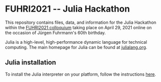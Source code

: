 # FUHRI2021 -- Julia Hackathon

This repository contains files, data, and information for the Julia Hackathon within the [FUHRI2021 colloquium](https://www.wias-berlin.de/workshops/FUHRI2021) taking place on April 29, 2021 online on the occasion of Jürgen Fuhrmann's 60th birthday.

Julia is a high-level, high-performance dynamic language for technical computing. The main homepage for Julia can be found at [julialang.org](https://julialang.org/).

## Julia installation

To install the Julia interpreter on your platform, follow the instructions [here](https://julialang.org/downloads/platform/).